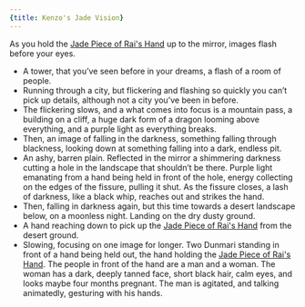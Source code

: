 ```yaml
---
{title: Kenzo's Jade Vision}
---
```

As you hold the [Jade Piece of Rai's Hand](<../treasure/notable-items/jade-piece-of-rai-s-hand.md>) up to the mirror, images flash before your eyes.  

- A tower, that you’ve seen before in your dreams, a flash of a room of people.
- Running through a city, but flickering and flashing so quickly you can’t pick up details, although not a city you’ve been in before.
- The flickering slows, and a what comes into focus is a mountain pass, a building on a cliff, a huge dark form of a dragon looming above everything, and a purple light as everything breaks.
- Then, an image of falling in the darkness, something falling through blackness, looking down at something falling into a dark, endless pit.
- An ashy, barren plain. Reflected in the mirror a shimmering darkness cutting a hole in the landscape that shouldn’t be there. Purple light emanating from a hand being held in front of the hole, energy collecting on the edges of the fissure, pulling it shut. As the fissure closes, a lash of darkness, like a black whip, reaches out and strikes the hand.
- Then, falling in darkness again, but this time towards a desert landscape below, on a moonless night. Landing on the dry dusty ground.
- A hand reaching down to pick up the [Jade Piece of Rai's Hand](<../treasure/notable-items/jade-piece-of-rai-s-hand.md>) from the desert ground.
- Slowing, focusing on one image for longer. Two Dunmari standing in front of a hand being held out, the hand holding the [Jade Piece of Rai's Hand](<../treasure/notable-items/jade-piece-of-rai-s-hand.md>). The people in front of the hand are a man and a woman. The woman has a dark, deeply tanned face, short black hair, calm eyes, and looks maybe four months pregnant. The man is agitated, and talking animatedly, gesturing with his hands.
